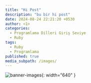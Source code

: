 ```yaml
---
title: "Hi Post"
description: "bu bir hi post"
date: 2024-08-24 22:21:20 +0530
author: <1>
categories:
  - Programlama Dilleri Giriş Seviye
  - Ruby
tags:
  - Ruby
  - Programlama
published: true
media_subpath: /images/
---
```


![banner-images](ruby-part-1/ruby-giris-banner.png){: width="640" }